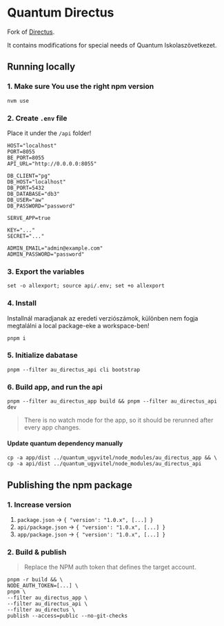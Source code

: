 # Quantum Directus

Fork of [Directus](https://github.com/directus/directus).

It contains modifications for special needs of Quantum Iskolaszövetkezet.

## Running locally

### 1. Make sure You use the right npm version

```
nvm use
```

### 2. Create `.env` file 

Place it under  the `/api` folder!

```
HOST="localhost"
PORT=8055
BE_PORT=8055
API_URL="http://0.0.0.0:8055"

DB_CLIENT="pg"
DB_HOST="localhost"
DB_PORT=5432
DB_DATABASE="db3"
DB_USER="aw"
DB_PASSWORD="password"

SERVE_APP=true

KEY="..."
SECRET="..."

ADMIN_EMAIL="admin@example.com"
ADMIN_PASSWORD="password"
```

### 3. Export the variables

```
set -o allexport; source api/.env; set +o allexport
```

### 4. Install

Installnál maradjanak az eredeti verziószámok, különben nem fogja megtalálni a local package-eke a workspace-ben!

```
pnpm i
```

### 5. Initialize dabatase

```
pnpm --filter au_directus_api cli bootstrap
```

### 6. Build app, and run the api

```
pnpm --filter au_directus_app build && pnpm --filter au_directus_api dev
```

> There is no watch mode for the app, so it should be rerunned after every app changes.

#### Update quantum dependency manually
```
cp -a app/dist ../quantum_ugyvitel/node_modules/au_directus_app && \
cp -a api/dist ../quantum_ugyvitel/node_modules/au_directus_api
```

## Publishing the npm package

### 1. Increase version

1. `package.json` -> `{ "version': "1.0.x", [...] }`
1. `api/package.json` -> `{ "version': "1.0.x", [...] }`
1. `app/package.json` -> `{ "version': "1.0.x", [...] }`

### 2. Build & publish

> Replace the NPM auth token that defines the target account.

```
pnpm -r build && \
NODE_AUTH_TOKEN=[...] \
pnpm \
--filter au_directus_app \
--filter au_directus_api \
--filter au_directus \
publish --access=public --no-git-checks
```